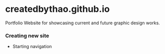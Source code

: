 # createdbythao.github.io
Portfolio Website for showcasing current and future graphic design works.


### Creating new site
- Starting navigation
